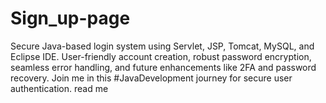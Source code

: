 # Sign_up-page
Secure Java-based login system using Servlet, JSP, Tomcat, MySQL, and Eclipse IDE. User-friendly account creation, robust password encryption, seamless error handling, and future enhancements like 2FA and password recovery. Join me in this #JavaDevelopment journey for secure user authentication. 
read me

